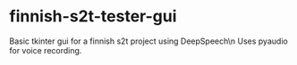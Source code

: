 # finnish-s2t-tester-gui
Basic tkinter gui for a finnish s2t project using DeepSpeech\n
Uses pyaudio for voice recording.
